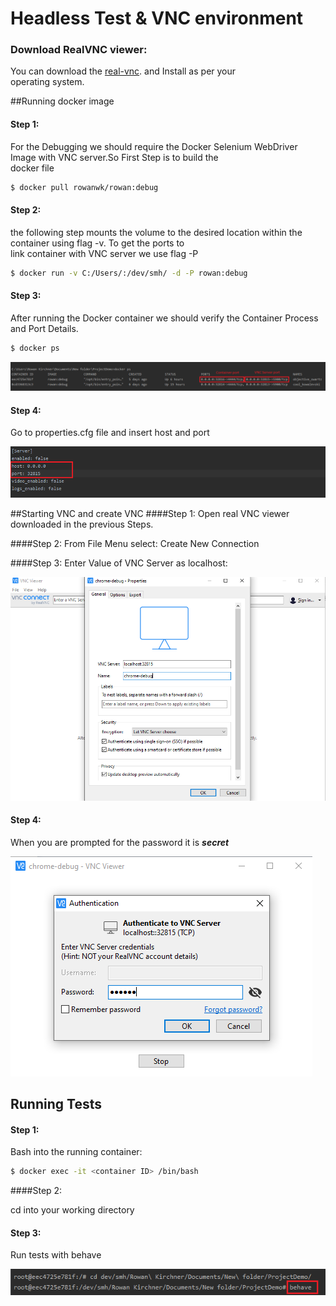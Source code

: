 # Headless Test & VNC environment

### Download RealVNC viewer:

You can download the [real-vnc](https://www.realvnc.com/en/connect/download/viewer/macos/). and Install as per your\
operating system.

##Running docker image
####  Step 1:
For the Debugging we should require the Docker Selenium WebDriver Image with VNC server.So First Step is to build the \
docker file
```sh
$ docker pull rowanwk/rowan:debug
```

#### Step 2:
the following step mounts the volume to the desired location within the container using flag -v. To get the ports to \
link container with VNC server we use flag -P
  
```sh
$ docker run -v C:/Users/:/dev/smh/ -d -P rowan:debug
```

#### Step 3:
After running the Docker container we should verify the Container Process and Port Details.
```sh
$ docker ps
```

![](Images/image1.png)

#### Step 4:

Go to properties.cfg file and insert host and port

![](Images/image2.png)

##Starting VNC and create VNC
####Step 1: 
Open real VNC viewer downloaded in the previous Steps.

####Step 2: 
From File Menu select: Create New Connection

####Step 3: 
Enter Value of VNC Server as localhost:

![](Images/image3.png)

#### Step 4:

When you are prompted for the password it is ***secret***

![](Images/image4.png)

## Running Tests

#### Step 1:
Bash into the running container:

```sh
$ docker exec -it <container ID> /bin/bash
```

####Step 2:

cd into your working directory

#### Step 3:

Run tests with behave

![](Images/image5.png)